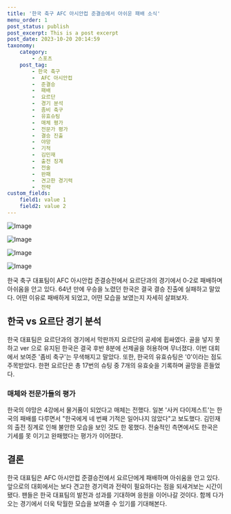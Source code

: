```yaml
---
title: '한국 축구 AFC 아시안컵 준결승에서 아쉬운 패배 소식'
menu_order: 1
post_status: publish
post_excerpt: This is a post excerpt
post_date: 2023-10-20 20:14:59
taxonomy:
    category:
        - 스포츠
    post_tag:
        - 한국 축구
        -  AFC 아시안컵
        -  준결승
        -  패배
        -  요르단
        -  경기 분석
        -  좀비 축구
        -  유효슈팅
        -  매체 평가
        -  전문가 평가
        -  결승 진출
        -  야망
        -  기적
        -  김민재
        -  출전 징계
        -  전술
        -  완패
        -  견고한 경기력
        -  전략
custom_fields:
    field1: value 1
    field2: value 2
---
```


![Image](https://imgnews.pstatic.net/image/108/2024/02/07/0003213472_001_20240207070001251.jpg?type=w647)

![Image](https://imgnews.pstatic.net/image/108/2024/02/07/0003213472_002_20240207070001305.jpg?type=w647)

![Image](https://imgnews.pstatic.net/image/108/2024/02/07/0003213472_003_20240207070001354.jpg?type=w647)

![Image](https://imgnews.pstatic.net/image/108/2024/02/07/0003213472_004_20240207070001389.jpg?type=w647)


한국 축구 대표팀이 AFC 아시안컵 준결승전에서 요르단과의 경기에서 0-2로 패배하며 아쉬움을 안고 있다. 64년 만에 우승을 노렸던 한국은 결국 결승 진출에 실패하고 말았다. 어떤 이유로 패배하게 되었고, 어떤 모습을 보였는지 자세히 살펴보자.

## 한국 vs 요르단 경기 분석

한국 대표팀은 요르단과의 경기에서 막판까지 요르단의 공세에 휩싸였다. 골을 넣지 못하고 ver 으로 유지된 한국은 결국 후반 8분에 선제골을 허용하며 무너졌다. 이번 대회에서 보여준 '좀비 축구'는 무색해지고 말았다. 또한, 한국의 유효슈팅은 '0'이라는 점도 주목받았다. 한편 요르단은 총 17번의 슈팅 중 7개의 유효슛을 기록하며 골망을 흔들었다.

### 매체와 전문가들의 평가

한국의 야망은 4강에서 물거품이 되었다고 매체는 전했다. 일본 '사커 다이제스트'는 한국의 패배를 다루면서 "한국에게 네 번째 기적은 일어나지 않았다"고 보도했다. 김민재의 출전 징계로 인해 불안한 모습을 보인 것도 한 몫했다. 전술적인 측면에서도 한국은 기세를 못 이기고 완패했다는 평가가 이어졌다.

## 결론

한국 대표팀은 AFC 아시안컵 준결승전에서 요르단에게 패배하며 아쉬움을 안고 있다. 앞으로의 대회에서는 보다 견고한 경기력과 전략이 필요하다는 점을 되새겨보는 시간이 됐다. 팬들은 한국 대표팀의 발전과 성과를 기대하며 응원을 이어나갈 것이다. 함께 다가오는 경기에서 더욱 탁월한 모습을 보여줄 수 있기를 기대해본다.
